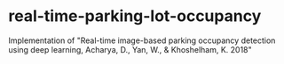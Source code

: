 # real-time-parking-lot-occupancy
Implementation of "Real-time image-based parking occupancy detection using deep learning, Acharya, D., Yan, W., &amp; Khoshelham, K. 2018" 
